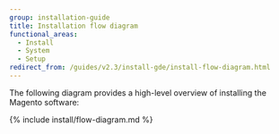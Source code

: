 ```yaml
---
group: installation-guide
title: Installation flow diagram
functional_areas:
  - Install
  - System
  - Setup
redirect_from: /guides/v2.3/install-gde/install-flow-diagram.html
---
```


The following diagram provides a high-level overview of installing the Magento software:

{% include install/flow-diagram.md %}

